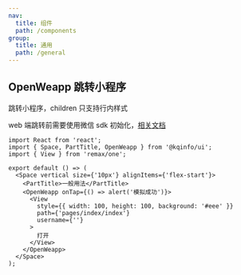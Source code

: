 ```yaml
---
nav:
  title: 组件
  path: /components
group:
  title: 通用
  path: /general
---
```


## OpenWeapp 跳转小程序

跳转小程序，children 只支持行内样式

web 端跳转前需要使用微信 sdk 初始化，[相关文档](https://developers.weixin.qq.com/doc/offiaccount/OA_Web_Apps/Wechat_Open_Tag.html)

```tsx
import React from 'react';
import { Space, PartTitle, OpenWeapp } from '@kqinfo/ui';
import { View } from 'remax/one';

export default () => (
  <Space vertical size={'10px'} alignItems={'flex-start'}>
    <PartTitle>一般用法</PartTitle>
    <OpenWeapp onTap={() => alert('模拟成功')}>
      <View
        style={{ width: 100, height: 100, background: '#eee' }}
        path={'pages/index/index'}
        username={''}
      >
        打开
      </View>
    </OpenWeapp>
  </Space>
);
```

<API></API>
